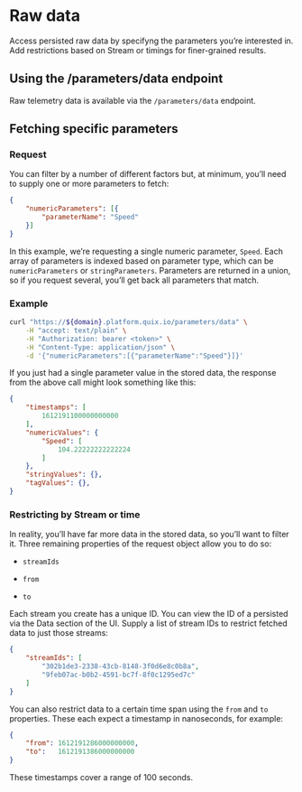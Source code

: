 # Raw data

Access persisted raw data by specifyng the parameters you’re interested in. Add restrictions based on Stream or timings for finer-grained results.

## Using the /parameters/data endpoint

Raw telemetry data is available via the `/parameters/data` endpoint.

## Fetching specific parameters

### Request

You can filter by a number of different factors but, at minimum, you’ll need to supply one or more parameters to fetch:

```json
{
    "numericParameters": [{
        "parameterName": "Speed"
    }]
}
```

In this example, we’re requesting a single numeric parameter, `Speed`. Each array of parameters is indexed based on parameter type, which can be `numericParameters` or `stringParameters`. Parameters are returned in a union, so if you request several, you’ll get back all parameters that match.

### Example

```bash
curl "https://${domain}.platform.quix.io/parameters/data" \
    -H "accept: text/plain" \
    -H "Authorization: bearer <token>" \
    -H "Content-Type: application/json" \
    -d '{"numericParameters":[{"parameterName":"Speed"}]}'
```

If you just had a single parameter value in the stored data, the response from the above call might look something like this:

```json
{
    "timestamps": [
        1612191100000000000
    ],
    "numericValues": {
        "Speed": [
            104.22222222222224
        ]
    },
    "stringValues": {},
    "tagValues": {},
}
```

### Restricting by Stream or time

In reality, you’ll have far more data in the stored data, so you’ll want to filter it. Three remaining properties of the request object allow you to do so:

  - `streamIds`

  - `from`

  - `to`

Each stream you create has a unique ID. You can view the ID of a persisted via the Data section of the UI. Supply a list of stream IDs to restrict fetched data to just those streams:

```json
{
    "streamIds": [
        "302b1de3-2338-43cb-8148-3f0d6e8c0b8a",
        "9feb07ac-b0b2-4591-bc7f-8f0c1295ed7c"
    ]
}
```

You can also restrict data to a certain time span using the `from` and `to` properties. These each expect a timestamp in nanoseconds, for example:

```json
{
    "from": 1612191286000000000,
    "to":   1612191386000000000
}
```

These timestamps cover a range of 100 seconds.
